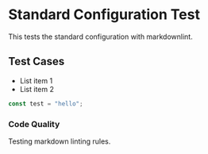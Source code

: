 # Standard Configuration Test

This tests the standard configuration with markdownlint.

## Test Cases

- List item 1
- List item 2

```javascript
const test = "hello";
```

### Code Quality

Testing markdown linting rules.
